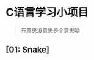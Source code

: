 # C语言学习小项目

> 有意思没意思是个意思哟  

## [01: Snake]
<!-- <p align="center"><img width="100"src="https://vuejs.org/images/logo.png"></p> -->
